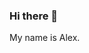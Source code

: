 ### Hi there 👋

My name is Alex.


<!--
**Alex-Kalb/Alex-Kalb** is a ✨ _special_ ✨ repository because its `README.md` (this file) appears on your GitHub profile.

Here are some ideas to get you started:

- 🔭 I’m currently working on ... this readme file and the cs class i had to make this acct for
- 🌱 I’m currently learning ... Java and c++ (gross)
- 👯 I’m looking to collaborate on ...
- 🤔 I’m looking for help with ... ways to live know that i am learning c++
- 💬 Ask me about ... 
- 📫 How to reach me: ... kalbaj@miamioh.edu
- 😄 Pronouns: ... He/him
- ⚡ Fun fact: ...
-->
